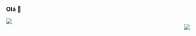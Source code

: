 ### Olá 👋
<div style="width: 100%">
    <div style="posistion: relative">
    <img src="https://github-readme-stats.vercel.app/api/top-langs/?username=perigorvladimir&layout=compact"/>
    </div>
    <div style="float: right; position: relative">
        <img src="https://skillicons.dev/icons?i=java,spring,ts,vue,postgres,gitlab&perline=2&theme=light" />
    </div>
</div>

